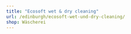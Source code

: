 ```yaml
---
title: "Ecosoft wet & dry cleaning"
url: /edinburgh/ecosoft-wet-und-dry-cleaning/
shop: Wäscherei
---
```

